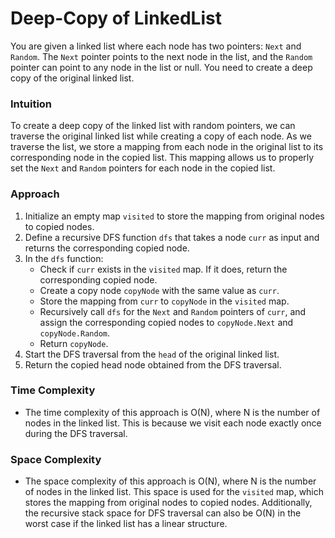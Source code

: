 # Deep-Copy of LinkedList
You are given a linked list where each node has two pointers: `Next` and `Random`. The `Next` pointer points to the next node in the list, and the `Random` pointer can point to any node in the list or null. You need to create a deep copy of the original linked list.

### Intuition
To create a deep copy of the linked list with random pointers, we can traverse the original linked list while creating a copy of each node. As we traverse the list, we store a mapping from each node in the original list to its corresponding node in the copied list. This mapping allows us to properly set the `Next` and `Random` pointers for each node in the copied list.

### Approach
1. Initialize an empty map `visited` to store the mapping from original nodes to copied nodes.
2. Define a recursive DFS function `dfs` that takes a node `curr` as input and returns the corresponding copied node.
3. In the `dfs` function:
   - Check if `curr` exists in the `visited` map. If it does, return the corresponding copied node.
   - Create a copy node `copyNode` with the same value as `curr`.
   - Store the mapping from `curr` to `copyNode` in the `visited` map.
   - Recursively call `dfs` for the `Next` and `Random` pointers of `curr`, and assign the corresponding copied nodes to `copyNode.Next` and `copyNode.Random`.
   - Return `copyNode`.
4. Start the DFS traversal from the `head` of the original linked list.
5. Return the copied head node obtained from the DFS traversal.

### Time Complexity
- The time complexity of this approach is O(N), where N is the number of nodes in the linked list. This is because we visit each node exactly once during the DFS traversal.

### Space Complexity
- The space complexity of this approach is O(N), where N is the number of nodes in the linked list. This space is used for the `visited` map, which stores the mapping from original nodes to copied nodes. Additionally, the recursive stack space for DFS traversal can also be O(N) in the worst case if the linked list has a linear structure.